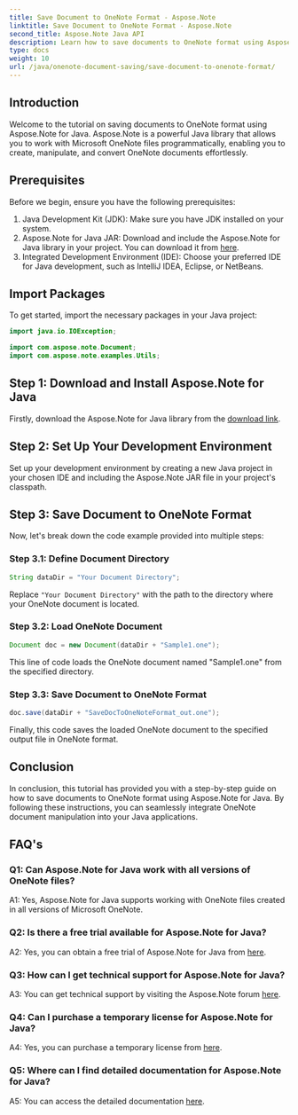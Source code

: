 ```yaml
---
title: Save Document to OneNote Format - Aspose.Note
linktitle: Save Document to OneNote Format - Aspose.Note
second_title: Aspose.Note Java API
description: Learn how to save documents to OneNote format using Aspose.Note for Java. Follow our step-by-step guide for seamless integration.
type: docs
weight: 10
url: /java/onenote-document-saving/save-document-to-onenote-format/
---
```

## Introduction

Welcome to the tutorial on saving documents to OneNote format using Aspose.Note for Java. Aspose.Note is a powerful Java library that allows you to work with Microsoft OneNote files programmatically, enabling you to create, manipulate, and convert OneNote documents effortlessly.

## Prerequisites

Before we begin, ensure you have the following prerequisites:

1. Java Development Kit (JDK): Make sure you have JDK installed on your system.
2. Aspose.Note for Java JAR: Download and include the Aspose.Note for Java library in your project. You can download it from [here](https://releases.aspose.com/note/java/).
3. Integrated Development Environment (IDE): Choose your preferred IDE for Java development, such as IntelliJ IDEA, Eclipse, or NetBeans.

## Import Packages

To get started, import the necessary packages in your Java project:

```java
import java.io.IOException;

import com.aspose.note.Document;
import com.aspose.note.examples.Utils;
```

## Step 1: Download and Install Aspose.Note for Java

Firstly, download the Aspose.Note for Java library from the [download link](https://releases.aspose.com/note/java/).

## Step 2: Set Up Your Development Environment

Set up your development environment by creating a new Java project in your chosen IDE and including the Aspose.Note JAR file in your project's classpath.

## Step 3: Save Document to OneNote Format

Now, let's break down the code example provided into multiple steps:

### Step 3.1: Define Document Directory

```java
String dataDir = "Your Document Directory";
```

Replace `"Your Document Directory"` with the path to the directory where your OneNote document is located.

### Step 3.2: Load OneNote Document

```java
Document doc = new Document(dataDir + "Sample1.one");
```

This line of code loads the OneNote document named "Sample1.one" from the specified directory.

### Step 3.3: Save Document to OneNote Format

```java
doc.save(dataDir + "SaveDocToOneNoteFormat_out.one");
```

Finally, this code saves the loaded OneNote document to the specified output file in OneNote format.

## Conclusion

In conclusion, this tutorial has provided you with a step-by-step guide on how to save documents to OneNote format using Aspose.Note for Java. By following these instructions, you can seamlessly integrate OneNote document manipulation into your Java applications.

## FAQ's

### Q1: Can Aspose.Note for Java work with all versions of OneNote files?

A1: Yes, Aspose.Note for Java supports working with OneNote files created in all versions of Microsoft OneNote.

### Q2: Is there a free trial available for Aspose.Note for Java?

A2: Yes, you can obtain a free trial of Aspose.Note for Java from [here](https://releases.aspose.com/).

### Q3: How can I get technical support for Aspose.Note for Java?

A3: You can get technical support by visiting the Aspose.Note forum [here](https://forum.aspose.com/c/note/28).

### Q4: Can I purchase a temporary license for Aspose.Note for Java?

A4: Yes, you can purchase a temporary license from [here](https://purchase.aspose.com/temporary-license/).

### Q5: Where can I find detailed documentation for Aspose.Note for Java?

A5: You can access the detailed documentation [here](https://reference.aspose.com/note/java/).
